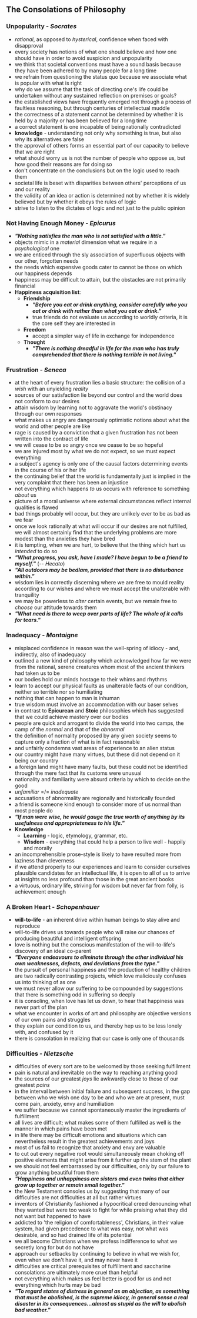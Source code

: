 ## The Consolations of Philosophy


### Unpopularity - *Socrates*
- *rational*, as opposed to *hysterical*, confidence when faced with disapproval
- every society has notions of what one should believe and how one should have in order to avoid suspicion and unpopularity
- we think that societal conventions must have a sound basis because they have been adhered to by many people for a long time
- we refrain from questioning the status quo because we associate what is popular with what is right
- why do we assume that the task of directing one's life could be undertaken without any sustained reflection on premises or goals?
- the established views have frequently emerged not through a process of faultless reasoning, but through centuries of intellectual muddle
- the correctness of a statement cannot be determined by whether it is held by a majority or has been believed for a long time
- a correct statement is one incapable of being rationally contradicted
- **knowledge** - understanding not only why something is true, but also why its alternatives are false
- the approval of others forms an essential part of our capacity to believe that we are right
- what should worry us is not the number of people who oppose us, but how good their reasons are for doing so
- don't concentrate on the conclusions but on the logic used to reach them
- societal life is beset with disparities between others' perceptions of us and our reality
- the validity of an idea or action is determined not by whether it is widely believed but by whether it obeys the rules of logic
- strive to listen to the dictates of logic and not just to the public opinion


### Not Having Enough Money - *Epicurus*
- ***"Nothing satisfies the man who is not satisfied with a little."***
- objects mimic in a *material* dimension what we require in a *psychological* one
- we are enticed through the sly association of superfluous objects with our other, forgotten needs
- the needs which expensive goods cater to cannot be those on which our happiness depends
- happiness may be difficult to attain, but the obstacles are not primarily financial
- **Happiness acquisition list**:
  - **Friendship**
    - ***"Before you eat or drink anything, consider carefully who you eat or drink with rather than what you eat or drink."***
    - true friends do not evaluate us according to worldly criteria, it is the core self they are interested in
  - **Freedom**
    - accept a simpler way of life in exchange for independence
  - **Thought**
    - ***"There is nothing dreadful in life for the man who has truly comprehended that there is nothing terrible in not living."***


### Frustration - *Seneca*
- at the heart of every frustration lies a basic structure: the collision of a *wish* with an unyielding *reality*
- sources of our satisfaction lie beyond our control and the world does not conform to our desires
- attain wisdom by learning not to aggravate the world's obstinacy through our own responses
- what makes us angry are dangerously optimistic notions about what the world and other people are like
- rage is caused by a conviction that a given frustration has not been written into the contract of life
- we will cease to be so angry once we cease to be so hopeful
- we are injured most by what we do not expect, so we must expect everything
- a subject's agency is only one of the causal factors determining events in the course of his or her life
- the continuing belief that the world is fundamentally just is implied in the very complaint that there has been an injustice
- not everything which happens *to* us occurs with reference to something *about* us
- picture of a moral universe where external circumstances reflect internal qualities is flawed
- bad things probably will occur, but they are unlikely ever to be as bad as we fear
- once we look rationally at what will occur if our desires are not fulfilled, we will almost certainly find that the underlying problems are more modest than the anxieties they have bred
- it is tempting, when we are hurt, to believe that the thing which hurt us *intended* to do so
- ***"What progress, you ask, have I made? I have begun to be a friend to myself."*** (-- *Hecato*)
- ***"All outdoors may be bedlam, provided that there is no disturbance within."***
- wisdom lies in correctly discerning where we are free to mould reality according to our wishes and where we must accept the unalterable with tranquility
- we may be powerless to *alter* certain events, but we remain free to *choose* our attitude towards them
- ***"What need is there to weep over parts of life? The whole of it calls for tears."***


### Inadequacy - *Montaigne*
- misplaced confidence in reason was the well-spring of idiocy - and, indirectly, also of inadequacy
- outlined a new kind of philosophy which acknowledged how far we were from the rational, serene creatures whom most of the ancient thinkers had taken us to be
- our bodies hold our minds hostage to their whims and rhythms
- learn to accept our physical faults as unalterable facts of our condition, neither so terrible nor so humiliating
- nothing that can happen to man is inhuman
- true wisdom must involve an accommodation with our baser selves
- in contrast to **Epicurean** and **Stoic** philosophies which has suggested that we could achieve mastery over our bodies
- people are quick and arrogant to divide the world into two camps, the camp of the *normal* and that of the *abnormal*
- the definition of normality proposed by any given society seems to capture only a fraction of what is in fact reasonable
- and unfairly condemns vast areas of experience to an alien status
- our country might have many virtues, but these did not depend on it being *our* country
- a foreign land might have many faults, but these could not be identified through the mere fact that its customs were unusual
- nationality and familiarity were absurd criteria by which to decide on the good
- *unfamiliar* =/= *inadequate*
- accusations of abnormality are regionally and historically founded
- a friend is someone kind enough to consider more of us normal than most people do
- ***"If man were wise, he would gauge the true worth of anything by its usefulness and appropriateness to his life."***
- **Knowledge**
  - **Learning** - logic, etymology, grammar, etc.
  - **Wisdom** - everything that could help a person to live well - happily and morally
- an incomprehensible prose-style is likely to have resulted more from laziness than cleverness
- if we attend properly to our experiences and learn to consider ourselves plausible candidates for an intellectual life, it is open to all of us to arrive at insights no less profound than those in the great ancient books
- a virtuous, ordinary life, striving for wisdom but never far from folly, is achievement enough


### A Broken Heart - *Schopenhauer*
- **will-to-life** - an inherent drive within human beings to stay alive and reproduce
- will-to-life drives us towards people who will raise our chances of producing beautiful and intelligent offspring
- love is nothing but the conscious manifestation of the will-to-life's discovery of an ideal co-parent
- ***"Everyone endeavours to eliminate through the other individual his own weaknesses, defects, and deviations from the type."***
- the pursuit of personal happiness and the production of healthy children are two radically contrasting projects, which love maliciously confuses us into thinking of as one
- we must never allow our suffering to be compounded by suggestions that there is something odd in suffering so deeply
- it is consoling, when love has let us down, to hear that happiness was never part of the plan
- what we encounter in works of art and philosophy are objective versions of our own pains and struggles
- they explain our condition to us, and thereby hep us to be less lonely with, and confused by it
- there is consolation in realizing that our case is only one of thousands


### Difficulties - *Nietzsche*
- difficulties of every sort are to be welcomed by those seeking fulfillment
- pain is natural and inevitable on the way to reaching anything good
- the sources of our greatest *joys* lie awkwardly close to those of our greatest *pains*
- in the interval between initial failure and subsequent success, in the gap between who we wish one day to be and who we are at present, must come pain, anxiety, envy and humiliation
- we suffer because we cannot spontaneously master the ingredients of fulfillment
- all lives are difficult; what makes some of them fulfilled as well is the manner in which pains have been met
- in life there may be difficult emotions and situations which can nevertheless result in the greatest achievements and joys
- most of us fail to recognize that anxiety and envy are valuable
- to cut out every negative root would simultaneously mean choking off positive elements that might arise from it further up the stem of the plant
- we should not feel embarrassed by our difficulties, only by our failure to grow anything beautiful from them
- ***"Happiness and unhappiness are sisters and even twins that either grow up together or remain small together."***
- the New Testament consoles us by suggesting that many of our difficulties are not difficulties at all but rather virtues
- inventors of Christianity fashioned a hypocritical creed denouncing what they wanted but were too weak to fight for while praising what they did not want but happened to have
- addicted to 'the religion of comfortableness', Christians, in their value system, had given precedence to what was easy, not what was desirable, and so had drained life of its potential
- we all become Christians when we profess indifference to what we secretly long for but do not have
- approach our setbacks by continuing to believe in what we wish for, even when we don't have it, and may never have it
- difficulties are critical prerequisites of fulfillment and saccharine consolations are ultimately more cruel than helpful
- not everything which makes us feel better is good for us and not everything which hurts may be bad
- ***"To regard states of distress in general as an objection, as something that must be abolished, is the supreme idiocy, in general sense a real disaster in its consequences...almost as stupid as the will to abolish bad weather."***